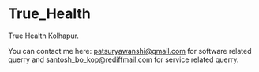# True_Health
True Health Kolhapur.


You can contact me here: patsuryawanshi@gmail.com for software related querry and santosh_bo_kop@rediffmail.com for service related querry.
